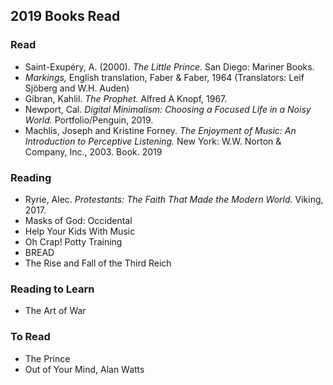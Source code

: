 ## 2019 Books Read  

 ### Read  
  - Saint-Exupéry, A. (2000). *The Little Prince.* San Diego: Mariner Books.   
  - *Markings,* English translation, Faber & Faber, 1964 (Translators: Leif Sjöberg and W.H. Auden) 
  - Gibran, Kahlil. *The Prophet.* Alfred A Knopf, 1967.   
  - Newport, Cal. _Digital Minimalism: Choosing a Focused Life in a Noisy World._ Portfolio/Penguin, 2019.  
  - Machlis, Joseph and Kristine Forney. _The Enjoyment of Music: An Introduction to Perceptive Listening._ New York: W.W. Norton & Company, Inc., 2003\. Book. 2019  

 ### Reading   
  - Ryrie, Alec. _Protestants: The Faith That Made the Modern World._ Viking, 2017.
  - Masks of God: Occidental    
  - Help Your Kids With Music  
  - Oh Crap! Potty Training  
  - BREAD  
  - The Rise and Fall of the Third Reich  

  ### Reading to Learn    
 - The Art of War  

  ### To Read
   - The Prince  
   - Out of Your Mind, Alan Watts
